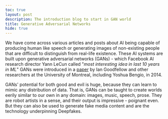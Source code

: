 ```yaml
---
toc: true
layout: post
description: The introduction blog to start in GAN world
title: Generative Adversarial Networks
hide: true
---
```

We have come across various articles and posts about AI being capable of producing human like speech or generating images of non-existing people that are difficult to distinguish from real-life existence. These AI systems are built upon generative adversarial networks (GANs) - which Facebook AI research director Yann LeCun called "*most interesting idea in last 10 years in ML*" GANs were introduced in a [paper](!https://arxiv.org/abs/1406.2661) by Ian Goodfellow and other researchers at the University of Montreal, including Yoshua Bengio, in 2014.

GANs' potential for both good and evil is huge, because they can learn to mimic any distribution of data. That is, GANs can be taught to create worlds eerily similar to our own in any domain: images, music, speech, prose. They are robot artists in a sense, and their output is impressive - poignant even. But they can also be used to generate fake media content and are the technology underpinning Deepfakes.
